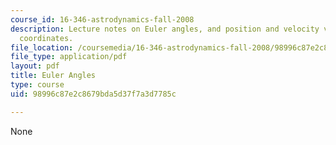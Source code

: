 ```yaml
---
course_id: 16-346-astrodynamics-fall-2008
description: Lecture notes on Euler angles, and position and velocity vectors in reference
  coordinates.
file_location: /coursemedia/16-346-astrodynamics-fall-2008/98996c87e2c8679bda5d37f7a3d7785c_lec_05.pdf
file_type: application/pdf
layout: pdf
title: Euler Angles
type: course
uid: 98996c87e2c8679bda5d37f7a3d7785c

---
```

None